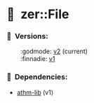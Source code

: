 # :new_moon_with_face:  zer::File

### :scroll:  Versions:
        :godmode: [v2](https://github.com/ZERDICORP/file-lib/tree/v2) (current)</br>
        :finnadie: [v1](https://github.com/ZERDICORP/file-lib/tree/v1)

### :couple_with_heart:  Dependencies:
- [athm-lib](https://github.com/ZERDICORP/athm-lib/tree/v1) (v1)
